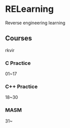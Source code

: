 # RELearning
 Reverse engineering learning

## Courses
 rkvir

### C Practice
01~17

### C++ Practice
18~30

### MASM
31~